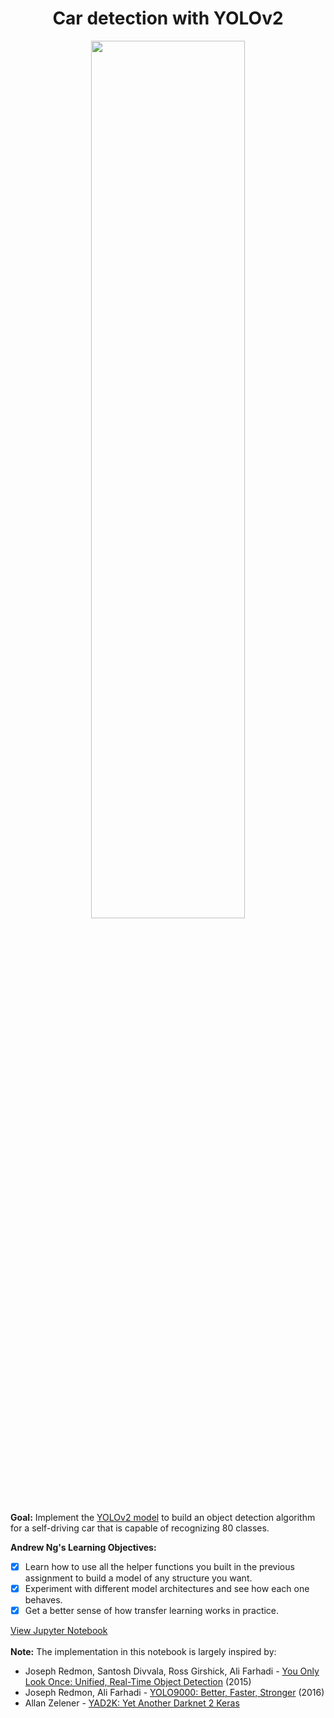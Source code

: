 <h1 align="center">Car detection with YOLOv2</h1> 

<p align="center">
<img src="https://ucarecdn.com/2d0c4c45-e12e-49a0-9971-5b1b22637074/" width="70%" height="60%" >
</p>

<b>Goal:</b> Implement the [YOLOv2 model](https://pjreddie.com/darknet/yolov2/) to build an object detection algorithm for a self-driving car that is capable of recognizing 80 classes. 

<b>Andrew Ng's Learning Objectives:</b> 

- [x] Learn how to use all the helper functions you built in the previous assignment to build a model of any structure you want.
- [x] Experiment with different model architectures and see how each one behaves.
- [x] Get a better sense of how transfer learning works in practice. 

[View Jupyter Notebook](https://github.com/codeamt/Deep-Learning-AI/blob/master/4%20Convolutional%20Neural%20Networks/Implementations/3%20Object%20Detection/1-PA/Autonomous%2Bdriving%2Bapplication%2B-%2BCar%2Bdetection%2B-%2Bv3.ipynb)
<br><br>
<b>Note:</b> The implementation in this notebook is largely inspired by: 

- Joseph Redmon, Santosh Divvala, Ross Girshick, Ali Farhadi - [You Only Look Once: Unified, Real-Time Object Detection](https://arxiv.org/abs/1506.02640) (2015)
- Joseph Redmon, Ali Farhadi - [YOLO9000: Better, Faster, Stronger](https://arxiv.org/abs/1612.08242) (2016)
- Allan Zelener - [YAD2K: Yet Another Darknet 2 Keras](https://github.com/allanzelener/YAD2K) 
